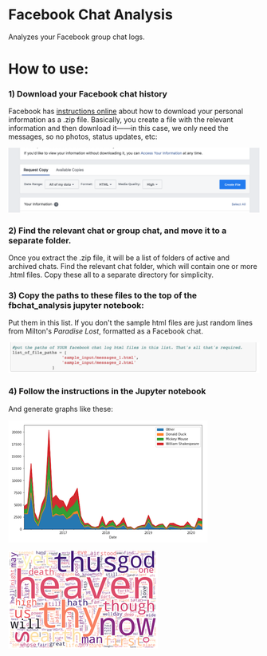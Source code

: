 # Facebook Chat Analysis

Analyzes your Facebook group chat logs.

# How to use:

### 1) Download your Facebook chat history

Facebook has [instructions online](https://www.facebook.com/help/1701730696756992/?helpref=hc_fnav) about how to download your personal information as a .zip file. Basically, you create a file with the relevant information and then download it——in this case, we only need the messages, so no photos, status updates, etc:

![](Screenshots/Facebook_Site.png)

### 2) Find the relevant chat or group chat, and move it to a separate folder. 

Once you extract the .zip file, it will be a list of folders of active and archived chats. Find the relevant chat folder, which will contain one or more .html files. Copy these all to a separate directory for simplicity.

### 3) Copy the paths to these files to the top of the fbchat_analysis jupyter notebook:

Put them in this list. If you don't the sample html files are just random lines from Milton's *Paradise Lost*, formatted as a Facebook chat.

![](Screenshots/filenames.png)

### 4) Follow the instructions in the Jupyter notebook

And generate graphs like these:

![Area plot showing who writes more over time](Screenshots/areaplot.png)

![Word cloud](Screenshots/wordcloud.png)
